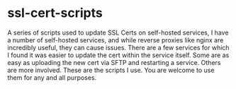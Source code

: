 # ssl-cert-scripts
A series of scripts used to update SSL Certs on self-hosted services,
I have a number of self-hosted services, and while reverse proxies like nginx are incredibly useful, they can cause issues.
There are a few services for which I found it was easier to update the cert within the service itself.
Some are as easy as uploading the new cert via SFTP and restarting a service.
Others are more involved. These are the scripts I use. You are welcome to use them for any and all purposes.

